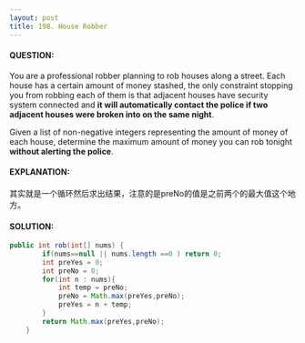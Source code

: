 ```yaml
---
layout: post
title: 198. House Robber
---
```


#### QUESTION:

You are a professional robber planning to rob houses along a street. Each house has a certain amount of money stashed, the only constraint stopping you from robbing each of them is that adjacent houses have security system connected and **it will automatically contact the police if two adjacent houses were broken into on the same night**.

Given a list of non-negative integers representing the amount of money of each house, determine the maximum amount of money you can rob tonight **without alerting the police**.

#### EXPLANATION:

其实就是一个循环然后求出结果，注意的是preNo的值是之前两个的最大值这个地方。

#### SOLUTION:

```java
public int rob(int[] nums) {
        if(nums==null || nums.length ==0 ) return 0;
        int preYes = 0;
        int preNo = 0;
        for(int n : nums){
            int temp = preNo;
            preNo = Math.max(preYes,preNo);
            preYes = n + temp;
        }
        return Math.max(preYes,preNo);
    }
```

